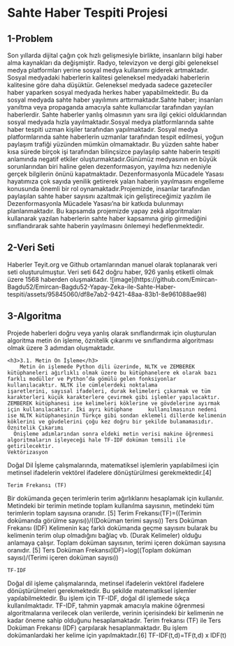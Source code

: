 <h1>Sahte Haber Tespiti Projesi</h1>
    
<h2>1-Problem</h2>
Son yıllarda dijital çağın çok hızlı gelişmesiyle birlikte, insanların bilgi haber alma kaynakları da değişmiştir. Radyo, televizyon ve dergi gibi geleneksel medya platformları yerine sosyal medya kullanımı giderek artmaktadır. Sosyal medyadaki haberlerin kalitesi geleneksel medyadaki haberlerin kalitesine göre daha düşüktür. Geleneksel medyada sadece gazeteciler haber yaparken sosyal medyada herkes haber yapabilmektedir. Bu da sosyal medyada sahte haber yayılımını arttırmaktadır.Sahte haber; insanları yanıltma veya propaganda amacıyla sahte kullanıcılar tarafından yayılan haberlerdir. Sahte haberler yanlış olmasının yanı sıra ilgi çekici olduklarından sosyal medyada hızla yayılmaktadır.Sosyal medya platformlarında sahte haber tespiti uzman kişiler tarafından yapılmaktadır. Sosyal medya platformlarında sahte haberlerin uzmanlar tarafından tespit edilmesi, yoğun paylaşım trafiği yüzünden mümkün olmamaktadır. Bu yüzden sahte haber kısa sürede birçok işi tarafından bilinçsizce paylaşılıp sahte haberin tespiti anlamında negatif etkiler oluşturmaktadır.Günümüz medyasının en büyük sorunlarından biri haline gelen dezenformasyon, yayılma hızı nedeniyle gerçek bilgilerin önünü kapatmaktadır. Dezenformasyonla Mücadele Yasası hayatımıza çok sayıda yenilik getirerek yalan haberin yayılmasını engelleme konusunda önemli bir rol oynamaktadır.Projemizde, insanlar tarafından paylaşılan sahte haber sayısını azaltmak için geliştireceğimiz yazılım ile Dezenformasyonla Mücadele Yasası’na bir katkıda bulunmayı planlanmaktadır. Bu kapsamda projemizde yapay zekâ algoritmaları kullanarak yazılan haberlerin sahte haber kapsamına girip girmediğini sınıflandırarak sahte haberin yayılmasını önlemeyi hedeflenmektedir.
<h2>2-Veri Seti</h2>
Haberler Teyit.org ve Github ortamlarından manuel olarak toplanarak veri seti oluşturulmuştur. Veri seti 642 doğru haber, 926 yanlış etiketli olmak üzere 1568 haberden oluşmaktadır.
![image](https://github.com/Emircan-Bagdu52/Emircan-Bagdu52-Yapay-Zeka-ile-Sahte-Haber-tespiti/assets/95845060/df8e7ab2-9421-48aa-83b1-8e961088ae98)

<h2>3-Algoritma</h2>
Projede haberleri doğru veya yanlış olarak sınıflandırmak için oluşturulan algoritma metin ön işleme, öznitelik çıkarımı ve sınıflandırma algoritması olmak üzere 3 adımdan oluşmaktadır.



    <h3>3.1. Metin Ön İşleme</h3>
        Metin ön işlemede Python dili üzerinde, NLTK ve ZEMBEREK kütüphaneleri ağırlıklı olmak üzere bu kütüphanelere ek olarak bazı farklı modüller ve Python’da gömülü gelen fonksiyonlar kullanılacaktır. NLTK ile cümlelerdeki noktalama                 işaretlerini, sayısal ifadeleri, durak kelimeleri çıkarmak ve tüm karakterleri küçük karakterlere çevirmek gibi işlemler yapılacaktır. ZEMBEREK kütüphanesi ise kelimeleri köklerine ve gövdelerine ayırmak için kullanılacaktır. İki ayrı kütüphane     kullanılmasının nedeni ise NLTK kütüphanesinin Türkçe gibi sondan eklemeli dillerde kelimenin köklerini ve gövdelerini çoğu kez doğru bir şekilde bulamamasıdır.
	Öznitelik Çıkarımı
      Önişleme adımlarından sonra eldeki metin verisi makine öğrenmesi algoritmaların işleyeceği hale TF-IDF doküman temsili ile getirilecektir.
	Vektörizasyon
 Doğal Dil İşleme çalışmalarında, matematiksel işlemlerin yapılabilmesi için metinsel ifadelerin vektörel ifadelere dönüştürülmesi gerekmektedir.[4]

	Terim Frekansı (TF)
 Bir dokümanda geçen terimlerin terim ağırlıklarını hesaplamak için kullanılır. Metindeki bir terimin metinde toplam kullanılma sayısının, metindeki tüm terimlerin toplam sayısına oranıdır. [5]
Terim Frekansı(TF)=((Terimin dokümanda görülme sayısı))/((Doküman terimi sayısı))
	Ters Doküman Frekansı (IDF)
 Kelimenin kaç farklı dokümanda geçme sayısını bularak bu kelimenin terim olup olmadığını bağlaç vb. (Durak Kelimeler) olduğu anlamaya çalışır. Toplam doküman sayısının, terimi içeren doküman sayısına oranıdır. [5]
Ters Doküman Frekansı(IDF)=log⁡((Toplam doküman sayısı)/(Terimi içeren doküman sayısı))

	TF-IDF
Doğal dil işleme çalışmalarında, metinsel ifadelerin vektörel ifadelere     dönüştürülmeleri gerekmektedir. Bu şekilde matematiksel işlemler yapılabilmektedir. Bu işlem için TF-IDF, doğal dil işlemede sıkça kullanılmaktadır. TF-IDF, tahmin yapmak amacıyla makine öğrenmesi algoritmalarına verilecek olan verilerde, verinin içerisindeki bir kelimenin ne kadar öneme sahip olduğunu hesaplamaktadır. Terim frekansı (TF) ile Ters Doküman Frekansı (IDF) çarpılarak hesaplanmaktadır. Bu işlem dokümanlardaki her kelime için yapılmaktadır.[6]
          				  TF-IDF(t,d)=TF(t,d)  x IDF(t)	

